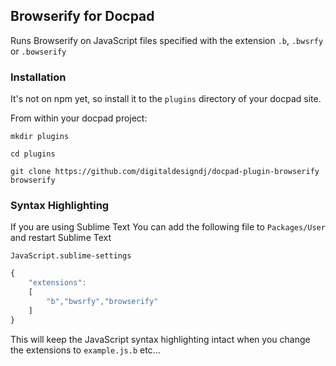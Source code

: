 ## Browserify for Docpad

Runs Browserify on JavaScript files specified with the extension `.b`, `.bwsrfy` or `.bowserify`

### Installation

It's not on npm yet, so install it to the `plugins` directory of your docpad site.

From within your docpad project:

`mkdir plugins`

`cd plugins`

`git clone https://github.com/digitaldesigndj/docpad-plugin-browserify browserify`

### Syntax Highlighting

If you are using Sublime Text You can add the following file to `Packages/User` and restart Sublime Text

`JavaScript.sublime-settings`

```JavaScript
{
    "extensions":
    [
        "b","bwsrfy","browserify"
    ]
}
```

This will keep the JavaScript syntax highlighting intact when you change the extensions to `example.js.b` etc...
